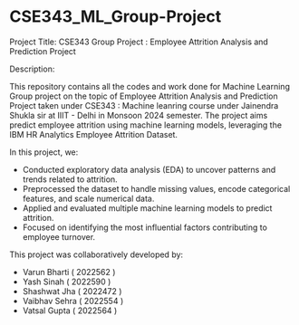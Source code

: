 # CSE343_ML_Group-Project

Project Title: CSE343 Group Project : Employee Attrition Analysis and Prediction Project 

Description:

This repository contains all the codes and work done for Machine Learning Group project on the topic of Employee Attrition Analysis and Prediction Project taken under CSE343 : Machine leanring course under Jainendra Shukla sir at IIIT - Delhi in Monsoon 2024 semester. The project aims predict employee attrition using machine learning models, leveraging the IBM HR Analytics Employee Attrition Dataset. 

In this project, we:
- Conducted exploratory data analysis (EDA) to uncover patterns and trends related to attrition.
- Preprocessed the dataset to handle missing values, encode categorical features, and scale numerical data.
- Applied and evaluated multiple machine learning models to predict attrition.
- Focused on identifying the most influential factors contributing to employee turnover.

This project was collaboratively developed by:
- Varun Bharti ( 2022562 ) 
- Yash Sinah ( 2022590 ) 
- Shashwat Jha ( 2022472 ) 
- Vaibhav Sehra ( 2022554 ) 
- Vatsal Gupta ( 2022564 )

